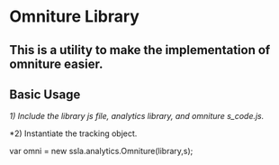 Omniture Library 
===============

This is a utility to make the implementation of omniture easier. 
---------------

Basic Usage
---------------

*1) Include the library js file, analytics library, and omniture s_code.js.*

  <script src="http://ajax.googleapis.com/ajax/libs/jquery/1.5.1/jquery.min.js"></script>
  <script src="analytics.js"></script>
  <script src="omniture.library.example.js"></script>
  <script src="s_code.js"></script>
  
*2) Instantiate the tracking object. 

  var omni = new ssla.analytics.Omniture(library,s);



<script src="jquery.omniturecontroller.js"></script>


